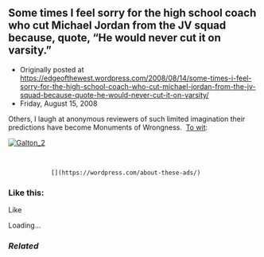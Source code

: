 ## Some times I feel sorry for the high school coach who cut Michael Jordan from the JV squad because, quote, “He would never cut it on varsity.”

 * Originally posted at https://edgeofthewest.wordpress.com/2008/08/14/some-times-i-feel-sorry-for-the-high-school-coach-who-cut-michael-jordan-from-the-jv-squad-because-quote-he-would-never-cut-it-on-varsity/
 * Friday, August 15, 2008

Others, I laugh at anonymous reviewers of such limited imagination their predictions have become Monuments of Wrongness.  [To wit](http://query.nytimes.com/gst/abstract.html?res=9405EFD71331E033A25752C0A9679C94629ED7CF):
  

[![Galton\_2](https://i2.wp.com/acephalous.typepad.com/photos/uncategorized/2008/08/14/galton\_2.jpg)](http://acephalous.typepad.com/photos/uncategorized/2008/08/14/galton\_2.jpg)  

 

		

			

				[](https://wordpress.com/about-these-ads/)
				

					
				

			

		

### Like this:

Like

 
Loading...

[]()

### _Related_

